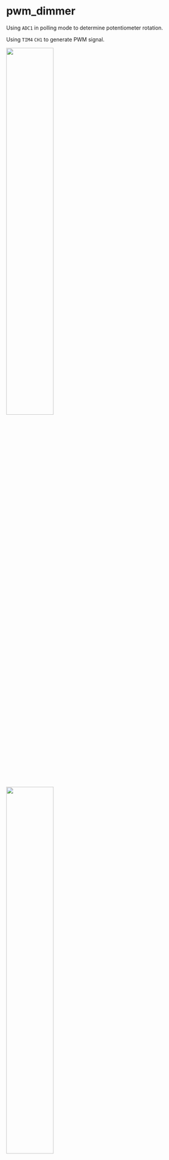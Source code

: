 # pwm_dimmer

Using `ADC1` in polling mode to determine potentiometer rotation.

Using `TIM4` `CH1` to generate PWM signal.

[<img src="https://asciinema.org/a/283073.png" width=50%>](https://asciinema.org/a/283073)

[<img src="https://raw.githubusercontent.com/martinmake/STM32F407VET6_development_board/master/resources/pwm_dimmer/example_video_thumbnail.jpg" width=50%>](https://raw.githubusercontent.com/martinmake/STM32F407VET6_development_board/master/resources/pwm_dimmer/example_video.mp4)

<img src="https://raw.githubusercontent.com/martinmake/STM32F407VET6_development_board/master/resources/pwm_dimmer/stm32cubemx.png">
